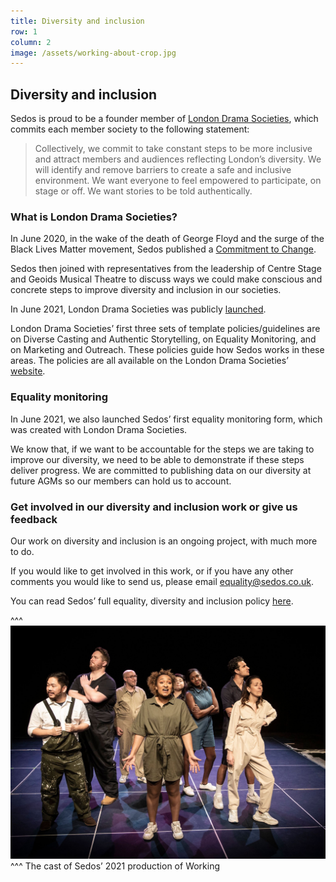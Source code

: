 ```yaml
---
title: Diversity and inclusion
row: 1
column: 2
image: /assets/working-about-crop.jpg
---
```

## Diversity and inclusion

Sedos is proud to be a founder member of [London Drama Societies](https://www.londondramasocieties.co.uk/home), which commits each member society to the following statement:

> Collectively, we commit to take constant steps to be more inclusive and attract members and audiences reflecting London’s diversity.
> We will identify and remove barriers to create a safe and inclusive environment. We want everyone to feel empowered to participate, on stage or off. We want stories to be told authentically.

### What is London Drama Societies?

In June 2020, in the wake of the death of George Floyd and the surge of the Black Lives Matter movement, Sedos published a [Commitment to Change](https://sedos.co.uk/news/2020-06-17-black-lives-matter---taking-action?mc_cid=1e3299df0b&mc_eid=74edd08618).

Sedos then joined with representatives from the leadership of Centre Stage and Geoids Musical Theatre to discuss ways we could make conscious and concrete steps to improve diversity and inclusion in our societies.

In June 2021, London Drama Societies was publicly [launched](https://sedos.co.uk/news/2021-06-06-a-new-commitment-to-diversity-and-inclusion).

London Drama Societies’ first three sets of template policies/guidelines are on Diverse Casting and Authentic Storytelling, on Equality Monitoring, and on Marketing and Outreach. These policies guide how Sedos works in these areas. The policies are all available on the London Drama Societies’ [website](https://www.londondramasocieties.co.uk/home/resources).

### Equality monitoring

In June 2021, we also launched Sedos’ first equality monitoring form, which was created with London Drama Societies.

We know that, if we want to be accountable for the steps we are taking to improve our diversity, we need to be able to demonstrate if these steps deliver progress. We are committed to publishing data on our diversity at future AGMs so our members can hold us to account.

### Get involved in our diversity and inclusion work or give us feedback

Our work on diversity and inclusion is an ongoing project, with much more to do.  

If you would like to get involved in this work, or if you have any other comments you would like to send us, please email [equality@sedos.co.uk](mailto:equality@sedos.co.uk).

You can read Sedos’ full equality, diversity and inclusion policy [here](https://www.sedos.co.uk/assets/policies/2022-10-edi-policy.pdf).

^^^
![Diversity and inclusion: the cast of Sedos’ 2021 production of Working](/assets/51630411608_a2d8c045e8_k.jpg)
^^^ The cast of Sedos’ 2021 production of Working